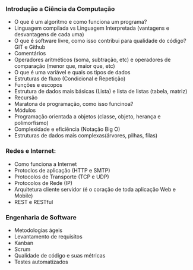 ### Introdução a Ciência da Computação

- O que é um algoritmo e como funciona um programa?
- Linguagem compilada vs Linguagem Interpretada (vantagens e desvantagens de cada uma)
- O que é software livre, como isso contribui para qualidade do código? GIT e Github
- Comentários
- Operadores aritméticos (soma, subtração, etc) e operadores de comparação (menor que, maior que, etc)
- O que é uma variável e quais os tipos de dados
- Estruturas de fluxo (Condicional e Repetição)
- Funções e escopos
- Estrutura de dados mais básicas (Lista) e lista de listas (tabela, matriz)
- Recursão
- Maratona de programação, como isso funcinoa?
- Módulos
- Programação orientada a objetos (classe, objeto, herança e polimorfismo)
- Complexidade e eficiência (Notação Big O)
- Estruturas de dados mais complexas(árvores, pilhas, filas)

### Redes e Internet:
- Como funciona a Internet
- Protoclos de aplicação (HTTP e SMTP)
- Protocolos de Transporte (TCP e UDP)
- Protocolos de Rede (IP)
- Arquitetura cliente servidor (é o coração de toda aplicação Web e Mobile)
- REST e RESTful

### Engenharia de Software
- Metodologias ágeis
- Levantamento de requisitos
- Kanban
- Scrum
- Qualidade de código e suas métricas
- Testes automatizados